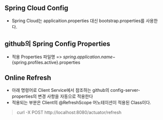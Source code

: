 ## Spring Cloud Config
* Spring Cloud는 applicaition.properties 대신 bootstrap.properties를 사용한다.

## github의 Spring Config Properties
* 적용 Properties 파일명 => ${spring.application.name}-${spring.profiles.active}.properties

## Online Refresh
* 아래 명령어로 Client Service에서 참조하는 github의 config-server-properties의 변경 사항을 자동으로 적용한다
* 적용되는 부분은 Client의 @RefreshScope 어노테이션이 적용된 Class이다.
> curl -X POST http://localhost:8080/actuator/refresh
